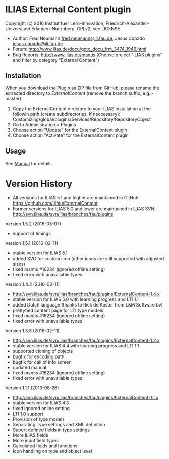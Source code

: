 ILIAS External Content plugin
=============================

Copyright (c) 2016 Institut fuer Lern-Innovation, Friedrich-Alexander-Universitaet Erlangen-Nuernberg, GPLv2, see LICENSE

- Author:   Fred Neumann <fred.neumann@ili.fau.de>, Jesus Copado <jesus.copado@ili.fau.de>
- Forum: http://www.ilias.de/docu/goto_docu_frm_3474_1946.html
- Bug Reports: http://www.ilias.de/mantis (Choose project "ILIAS plugins" and filter by category "External Content")


Installation
------------

When you download the Plugin as ZIP file from GitHub, please rename the extracted directory to *ExternalContent*
(remove the branch suffix, e.g. -master).

1. Copy the ExternalContent directory to your ILIAS installation at the followin path
(create subdirectories, if neccessary): Customizing/global/plugins/Services/Repository/RepositoryObject
2. Go to Administration > Plugins
3. Choose action  "Update" for the ExternalContent plugin
4. Choose action  "Activate" for the ExternalContent plugin

Usage
-----

See [Manual](docs/Manual.pdf) for details.

Version History
===============

* All versions for ILIAS 5.1 and higher are maintained in GitHub: https://github.com/ilifau/ExternalContent
* Former versions for ILIAS 5.0 and lower are maintained in ILIAS SVN: http://svn.ilias.de/svn/ilias/branches/fau/plugins

Version 1.5.2 (2016-03-07)
* support of timings

Version 1.5.1 (2016-02-11)
* stable version for ILIAS 5.1
* added SVG for custom icon (other icons are still supported with adjusted sizes)
* fixed mantis #16234 (ignored offline setting)
* fixed error with unavailable types

Version 1.4.2 (2016-02-11)
* http://svn.ilias.de/svn/ilias/branches/fau/plugins/ExternalContent-1.4.x
* stable version for ILIAS 5.0 with learning progress and LTI 1.1
* added Dutch language (thanks to Rick de Koster from L&M Software bv)
* prettyfied content page for LTI type models
* fixed mantis #16234 (ignored offline setting)
* fixed error with unavailable types

Version 1.3.8 (2016-02-11)
* http://svn.ilias.de/svn/ilias/branches/fau/plugins/ExternalContent-1.2.x
* stable version for ILIAS 4.4 with learning progress and LTI 1.1
* supported cloning of objects
* bugfix for encoding path
* bugfix for call of info screen
* updated manual
* fixed mantis #16234 (ignored offline setting)
* fixed error with unavailable types

Version 1.1.1 (2013-08-26)
* http://svn.ilias.de/svn/ilias/branches/fau/plugins/ExternalContent-1.1.x
* stable version for ILIAS 4.3
* fixed ignored online setting
* LTI 1.0 support
* Provision of type models
* Separating Type settings and XML definition
* Suport defined fields in type settings
* More ILIAS fields
* More input field types
* Calculated fields and functions
* Icon handling on type and object level
